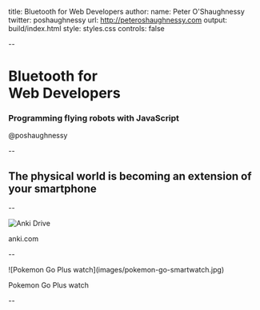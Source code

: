title: Bluetooth for Web Developers
author:
  name: Peter O'Shaughnessy
  twitter: poshaughnessy
  url: http://peteroshaughnessy.com
output: build/index.html
style: styles.css
controls: false

--

# Bluetooth for <br> Web Developers

### Programming flying robots with JavaScript

@poshaughnessy

--

<h2 class="vertical-center">The physical world is becoming an extension of your smartphone</h2>

--

![Anki Drive](images/anki-drive.gif)

<p class="caption">anki.com</p>

--

<p class="image-container">![Pokemon Go Plus watch](images/pokemon-go-smartwatch.jpg)</p>

<p class="caption">Pokemon Go Plus watch</p>

--
